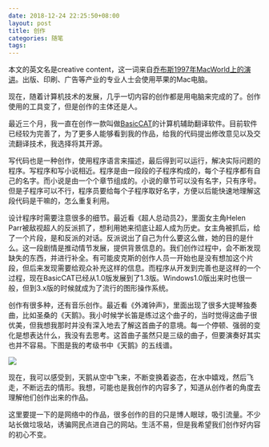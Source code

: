 ```yaml
---
date: 2018-12-24 22:25:50+08:00
layout: post
title: 创作
categories: 随笔
tags: 
---
```


本文的英文名是creative content，这一词来自[乔布斯1997年MacWorld上的演讲](https://www.bilibili.com/video/av5970802)。出版、印刷、广告等产业的专业人士会使用苹果的Mac电脑。

现在，随着计算机技术的发展，几乎一切内容的创作都是用电脑来完成的了。创作使用的工具变了，但是创作的主体还是人。

最近三个月，我一直在创作一款叫做[BasicCAT](https://www.basiccat.org)的计算机辅助翻译软件。目前软件已经较为完善了，为了更多人能够看到我的作品，给我的代码提出修改意见以及交流翻译技术，我选择将其开源。

写代码也是一种创作，使用程序语言来描述，最后得到可以运行，解决实际问题的程序。写程序和写小说相近。程序是由一段段的子程序构成的，每个子程序都有自己的名字。而小说是由一个个章节组成的。小说的章节可以没有名字，只有序号。但是子程序可以不行，程序员要给每个子程序取好名字，方便以后能快速地理解这段代码是干嘛的，怎么重复利用。

设计程序时需要注意很多的细节。最近看《超人总动员2》，里面女主角Helen Parr被敌视超人的反派抓了，想利用她来彻底让超人成为历史。女主角被抓后，给了一个片段，是和反派的对话。反派说出了自己为什么要这么做，她的目的是什么。这一段剧情是推动情节发展，提供背景信息的。我们创作过程中，会不断发现缺失的东西，并进行补全。有可能皮克斯的创作人员一开始也是没有想加这个片段，但后来发现需要给观众补充这样的信息。而程序从开发到完善也是这样的一个过程，现在BasicCAT已经从1.0版发展到了1.3版。Windows1.0版出来时也很一般，但到3.x版的时候就成为了流行的图形操作系统。

创作有很多种，还有音乐创作。最近看《外滩钟声》，里面出现了很多大提琴独奏曲，比如圣桑的《天鹅》。我小时候学长笛是练过这个曲子的，当时觉得这曲子很优美，但我想我那时并没有深入地去了解这首曲子的意境。每一个停顿、强弱的变化是想表达什么，我没有去思考。这首曲子虽然只是三级的曲子，但要演奏好其实也并不容易。下图是我的考级书中《天鹅》的五线谱。

![](http://wx1.sinaimg.cn/large/a6938c7aly1fyhqyhyh68j20qo0zkdma.jpg)

现在，我可以感受到，天鹅从空中飞来，不断变换着姿态，在水中嬉戏，然后飞走，不断远去的情形。我想，可能也是我创作的内容多了，知道从创作者的角度去理解他们创作出来的作品。

这里要提一下的是网络中的作品，很多创作的目的只是博人眼球，吸引流量。不少站长做垃圾站，诱骗网民点进自己的网站。生活不易，但是我希望我们创作好内容的初心不变。
